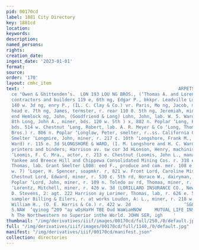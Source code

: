 ```yaml
---
pid: 00170cd
label: 1881 City Directory
key: 1881cd
location: 
keywords: 
description: 
named_persons: 
rights: 
creation_date: 
ingest_date: '2023-01-01'
format: 
source: 
order: '170'
layout: cmhc_item
text: '                                                          ARPETS, **t8scir
  ce "Owen & Ghittenden’s.  LON 193 LOU NG BROS., (‘Thomas A. and Lorenzo F. Long)
  contractors and builders 119 e, 6th mg, Edgar P., bkkpr. Leadville Lumber Co. r.
  140 w. 3d ng, enry P., (IL. C. Clay & Co.) vr. Paris, Mo ng, Jacob, miner, bds.
  head e. 7th ng, James, termster, r. rear 110 0. 5th ng, Jeremiah, miner, r. south
  end Hemlock ng, John, (Goodfriend & Long) Lohn, John, lab. W. 5. Ward, r, 220 w.
  8th Long, John A., miner, bds. 120 w. 5th ) x, 802 n. Poplar ‘Long, Patrick, lab.
  bds. 514 w. Chestnut ‘Long, Robert, lab. A. R. Meyer & Co ‘Long, Thomas A., (Long
  Bros.) r. 806 n. Poplar ‘Longlaw, Peter, smelter, r..ss. California Gulch opp. Grant
  Smelter ‘Longmire, John, miner, r. 217 ¢. 10th ‘Longshore, Frank M., Rone nole &
  Ward) r. 115 e. 3d SLONGSHORE & WARD, (I. M. Longshore and H. C. Ward) commercial
  printers and binders, Harrison av. sw cor 3d HLonson, Henry, machinist, r. 110 Oak
  ‘Loomis, F. C. Mra., actor, r. 213 e. Chestnut (Loomis, John L., manager Consolidated
  Yankee and Breece Hill and Chippewa Consolidated Mining Cos. r. 318 e. 5th peony,
  Thomas, lab. Grant Smelter L008: eed F., produce and com. mer. 108 e. 5th r. 219
  w. 7) ‘Loper, H. Spencer, soapmkr. r, 821 w. Front Lord, Caroline Miss, r. 187 w.
  Chestnut Lord, Edward, miner, r. 530 ¢. 5th rd, Horace W., dairyman, r. 1153 n.
  Poplar ‘Lord, John, miner, r. 109 n. Toledo av rd, Thomaa, miner, r. 530 e. 5th
  ‘Lorentz, Mitchell, miner, r. 426 w. 3d (LORILLARD INSURANCE CO., New York, Walter
  D. Stevens, 2: agt. 222 Harrison ay Lorimer, Thomas, lab, r. 626 e. 5th Lotz, Henry,
  sampler Billing & Eilers, r. at works Loudon, A: L., miner, r. 218 w. 6th Louthan,
  William H., (O. E. Harris & Co.) r. 422 w. 2d                    ‘SGOOD ONIHSINUANGA
  S.NAW  ‘qyinog “209 "ay wOsHaYH TBE Oud WaWiaHNOW     MUTUAL LIFE INSURANCE CO.
  h The Northwestern no Superior inthe World. JOHN SER, igh    '
thumbnail: "/img/derivatives/iiif/images/00170cd/full/250,/0/default.jpg"
full: "/img/derivatives/iiif/images/00170cd/full/1140,/0/default.jpg"
manifest: "/img/derivatives/iiif/00170cd/manifest.json"
collection: directories
---
```

